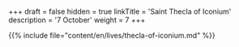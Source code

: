 +++
draft = false
hidden = true
linkTitle = 'Saint Thecla of Iconium'
description = '7 October'
weight = 7
+++

{{% include file="content/en/lives/thecla-of-iconium.md" %}}
